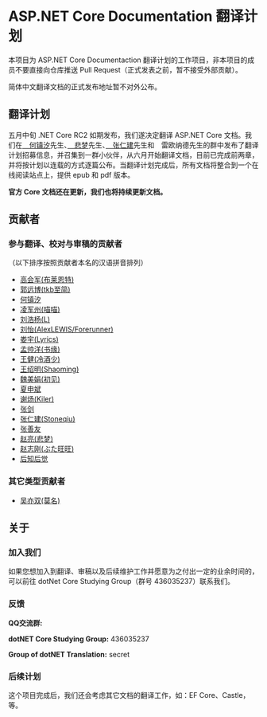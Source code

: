 # ASP.NET Core Documentation 翻译计划

本项目为 ASP.NET Core Documentaction 翻译计划的工作项目，非本项目的成员不要直接向仓库推送 Pull Request（正式发表之前，暂不接受外部贡献）。

简体中文翻译文档的正式发布地址暂不对外公布。

## 翻译计划 ##

五月中旬 .NET Core RC2 如期发布，我们遂决定翻译 ASP.NET Core 文档。我们在[　何镇汐](http://home.cnblogs.com/u/xiadao521)先生、[　悲梦](http://home.cnblogs.com/u/beimeng)先生、[　张仁建](http://home.cnblogs.com/u/stoneniqiu/)先生和　雷欧纳德先生的群中发布了翻译计划招募信息，并召集到一群小伙伴，从六月开始翻译文档，目前已完成前两章，并将按计划以连载的方式逐篇公布。当翻译计划完成后，所有文档将整合到一个在线阅读站点上，提供 epub 和 pdf 版本。

**官方 Core 文档还在更新，我们也将持续更新文档。**

## 贡献者 ##

### 参与翻译、校对与审稿的贡献者

（以下排序按照贡献者本名的汉语拼音排列）

+ [高会军(布莱恩特)](https://github.com/iyacontrol)
+ [郭远博(tkb至简)](https://github.com/Farb)
+ [何镇汐](https://github.com/UtilCore)
+ [凌军州(喵喵)](https://github.com/XCoderLing)
+ [刘浩杨(L)](https://github.com/liuhaoyang)
+ [刘怡(AlexLEWIS/Forerunner)](https://github.com/alexinea)
+ [娄宇(Lyrics)](https://github.com/xbuilder)
+ [孟帅洋(书缘)](https://github.com/mengshuaiyang)
+ [王健(冷酒少)](https://github.com/wjhgzx)
+ [王绍明(Shaoming)](https://github.com/ShaomingCode)
+ [魏美娟(初见)](https://github.com/ChujianA)
+ [夏申斌](https://github.com/xiashenbin)
+ [谢炀(Kiler)](https://github.com/kiler398)
+ [张剑](https://github.com/garfieldzf8)
+ [张仁建(Stoneqiu)](https://github.com/stoneniqiu)
+ [张善友](https://github.com/geffzhang)
+ [赵亮(悲梦)](https://github.com/BeiMeng)
+ [赵志刚(ぶた旺旺)](https://github.com/rdzzg)
+ [后知后觉](https://github.com/HouZhiHouJue)

### 其它类型贡献者

+ [吴亦双(莫名)](https://github.com/yesan)

## 关于 ##

### 加入我们

如果您想加入到翻译、审稿以及后续维护工作并愿意为之付出一定的业余时间的，可以前往 dotNet Core Studying Group（群号 436035237）联系我们。

### 反馈

**QQ交流群:**

**dotNET Core Studying Group:** 436035237

**Group of dotNET Translation:** secret

### 后续计划

这个项目完成后，我们还会考虑其它文档的翻译工作，如：EF Core、Castle，等。